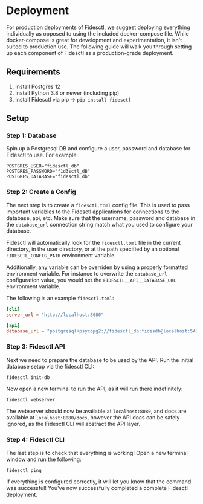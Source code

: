 # Deployment

For production deployments of Fidesctl, we suggest deploying everything individually as opposed to using the included docker-compose file. While docker-compose is great for development and experimentation, it isn't suited to production use. The following guide will walk you through setting up each component of Fidesctl as a production-grade deployment.

## Requirements

1. Install Postgres 12
1. Install Python 3.8 or newer (including pip)
1. Install Fidesctl via pip -> `pip install fidesctl`

## Setup

### Step 1: Database

Spin up a Postgresql DB and configure a user, password and database for Fidesctl to use. For example:

```env
POSTGRES_USER="fidesctl_db"
POSTGRES_PASSWORD="f1d3sctl_dB"
POSTGRES_DATABASE="fidesctl_db"
```

### Step 2: Create a Config

The next step is to create a `fidesctl.toml` config file. This is used to pass important variables to the Fidesctl applications for connections to the database, api, etc. Make sure that the username, password and database in the `database_url` connection string match what you used to configure your database.

Fidesctl will automatically look for the `fidesctl.toml` file in the current directory, in the user directory, or at the path specified by an optional `FIDESCTL_CONFIG_PATH` environment variable.

Additionally, any variable can be overriden by using a properly formatted environment variable. For instance to overwrite the `database_url` configuration value, you would set the `FIDESCTL__API__DATABASE_URL` environment variable.

The following is an example `fidesctl.toml`:

```toml
[cli]
server_url = "http://localhost:8080"

[api]
database_url = "postgresql+psycopg2://fidesctl_db:fidesdb@localhost:5432/fidesctl_db"
```

### Step 3: Fidesctl API

Next we need to prepare the database to be used by the API. Run the initial database setup via the fidesctl CLI:

```bash
fidesctl init-db
```

Now open a new terminal to run the API, as it will run there indefinitely:

`fidesctl webserver`

The webserver should now be available at `localhost:8080`, and docs are available at `localhost:8080/docs`, however the API docs can be safely ignored, as the Fidesctl CLI will abstract the API layer.

### Step 4: Fidesctl CLI

The last step is to check that everything is working! Open a new terminal window and run the following:

`fidesctl ping`

If everything is configured correctly, it will let you know that the command was successful! You've now successfully completed a complete Fidesctl deployment.
